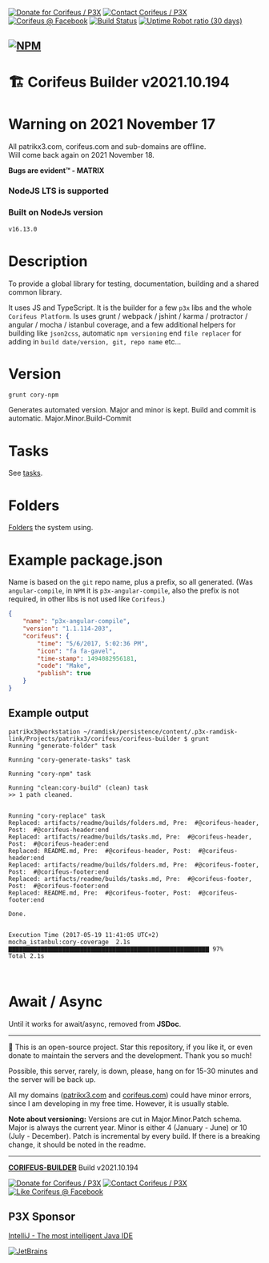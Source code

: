 [//]: #@corifeus-header

 

[![Donate for Corifeus / P3X](https://img.shields.io/badge/Donate-Corifeus-003087.svg)](https://paypal.me/patrikx3) [![Contact Corifeus / P3X](https://img.shields.io/badge/Contact-P3X-ff9900.svg)](https://www.patrikx3.com/en/front/contact) [![Corifeus @ Facebook](https://img.shields.io/badge/Facebook-Corifeus-3b5998.svg)](https://www.facebook.com/corifeus.software)  [![Build Status](https://github.com/patrikx3/corifeus-builder/workflows/build/badge.svg)](https://github.com/patrikx3/corifeus-builder/actions?query=workflow%3Abuild)
[![Uptime Robot ratio (30 days)](https://img.shields.io/uptimerobot/ratio/m780749701-41bcade28c1ea8154eda7cca.svg)](https://stats.uptimerobot.com/9ggnzcWrw)




[![NPM](https://nodei.co/npm/corifeus-builder.png?downloads=true&downloadRank=true)](https://www.npmjs.com/package/corifeus-builder/)
---
# 🏗️ Corifeus Builder v2021.10.194



# Warning on 2021 November 17  
All patrikx3.com, corifeus.com and sub-domains are offline.  
Will come back again on 2021 November 18.  
  
**Bugs are evident™ - MATRIX️**
    



### NodeJS LTS is supported

### Built on NodeJs version

```txt
v16.13.0
```





# Description

                        
[//]: #@corifeus-header:end



To provide a global library for testing, documentation, building and a shared common library. 

It uses JS and TypeScript. It is the builder for a few ```p3x``` libs and the whole ```Corifeus Platform```. Is uses grunt / webpack / jshint / karma / protractor / angular / mocha / istanbul coverage, and a few additional helpers for building like ```json2css```, automatic ```npm versioning``` end ```file replacer``` for adding in ```build date/version, git, repo name``` etc...   


# Version
```grunt cory-npm```

Generates automated version. Major and minor is kept. Build and commit is automatic.
Major.Minor.Build-Commit

# Tasks
See [tasks](artifacts/readme/builds/tasks.md).

# Folders
[Folders](artifacts/readme/builds/folders.md) the system using.  


# Example package.json
Name is based on the ```git``` repo name, plus a prefix, so all generated. (Was ```angular-compile```, in ```NPM``` it is ```p3x-angular-compile```, also the prefix is not required, in other libs is not used like ```Corifeus```.)

```json
{
    "name": "p3x-angular-compile",
    "version": "1.1.114-203",
    "corifeus": {
        "time": "5/6/2017, 5:02:36 PM",
        "icon": "fa fa-gavel",
        "time-stamp": 1494082956181,
        "code": "Make",
        "publish": true
    }
}    
```

## Example output
```text
patrikx3@workstation ~/ramdisk/persistence/content/.p3x-ramdisk-link/Projects/patrikx3/corifeus/corifeus-builder $ grunt
Running "generate-folder" task

Running "cory-generate-tasks" task

Running "cory-npm" task

Running "clean:cory-build" (clean) task
>> 1 path cleaned.


Running "cory-replace" task
Replaced: artifacts/readme/builds/folders.md, Pre:  #@corifeus-header, Post:  #@corifeus-header:end
Replaced: artifacts/readme/builds/tasks.md, Pre:  #@corifeus-header, Post:  #@corifeus-header:end
Replaced: README.md, Pre:  #@corifeus-header, Post:  #@corifeus-header:end
Replaced: artifacts/readme/builds/folders.md, Pre:  #@corifeus-footer, Post:  #@corifeus-footer:end
Replaced: artifacts/readme/builds/tasks.md, Pre:  #@corifeus-footer, Post:  #@corifeus-footer:end
Replaced: README.md, Pre:  #@corifeus-footer, Post:  #@corifeus-footer:end

Done.


Execution Time (2017-05-19 11:41:05 UTC+2)
mocha_istanbul:cory-coverage  2.1s  ▇▇▇▇▇▇▇▇▇▇▇▇▇▇▇▇▇▇▇▇▇▇▇▇▇▇▇▇▇▇▇▇▇▇▇▇▇▇▇▇▇▇▇▇▇▇▇▇▇▇▇▇▇▇▇▇ 97%
Total 2.1s



```


# Await /  Async

Until it works for await/async, removed from **JSDoc**.

[//]: #@corifeus-footer

---

🙏 This is an open-source project. Star this repository, if you like it, or even donate to maintain the servers and the development. Thank you so much!

Possible, this server, rarely, is down, please, hang on for 15-30 minutes and the server will be back up.

All my domains ([patrikx3.com](https://patrikx3.com) and [corifeus.com](https://corifeus.com)) could have minor errors, since I am developing in my free time. However, it is usually stable.

**Note about versioning:** Versions are cut in Major.Minor.Patch schema. Major is always the current year. Minor is either 4 (January - June) or 10 (July - December). Patch is incremental by every build. If there is a breaking change, it should be noted in the readme.


---

[**CORIFEUS-BUILDER**](https://corifeus.com/corifeus-builder) Build v2021.10.194

[![Donate for Corifeus / P3X](https://img.shields.io/badge/Donate-Corifeus-003087.svg)](https://www.paypal.com/cgi-bin/webscr?cmd=_s-xclick&hosted_button_id=QZVM4V6HVZJW6)  [![Contact Corifeus / P3X](https://img.shields.io/badge/Contact-P3X-ff9900.svg)](https://www.patrikx3.com/en/front/contact) [![Like Corifeus @ Facebook](https://img.shields.io/badge/LIKE-Corifeus-3b5998.svg)](https://www.facebook.com/corifeus.software)


## P3X Sponsor

[IntelliJ - The most intelligent Java IDE](https://www.jetbrains.com/?from=patrikx3)

[![JetBrains](https://cdn.corifeus.com/assets/svg/jetbrains-logo.svg)](https://www.jetbrains.com/?from=patrikx3)




[//]: #@corifeus-footer:end
